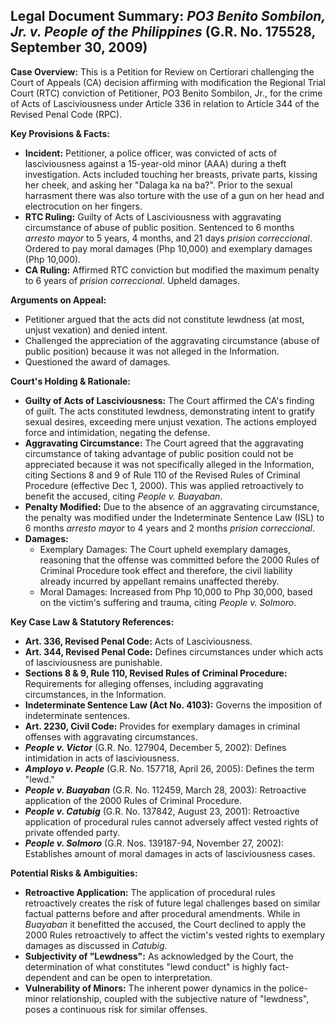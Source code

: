 ## Legal Document Summary: *PO3 Benito Sombilon, Jr. v. People of the Philippines* (G.R. No. 175528, September 30, 2009)

**Case Overview:** This is a Petition for Review on Certiorari challenging the Court of Appeals (CA) decision affirming with modification the Regional Trial Court (RTC) conviction of Petitioner, PO3 Benito Sombilon, Jr., for the crime of Acts of Lasciviousness under Article 336 in relation to Article 344 of the Revised Penal Code (RPC).

**Key Provisions & Facts:**

*   **Incident:** Petitioner, a police officer, was convicted of acts of lasciviousness against a 15-year-old minor (AAA) during a theft investigation. Acts included touching her breasts, private parts, kissing her cheek, and asking her "Dalaga ka na ba?". Prior to the sexual harrasment there was also torture with the use of a gun on her head and electrocution on her fingers.
*   **RTC Ruling:** Guilty of Acts of Lasciviousness with aggravating circumstance of abuse of public position. Sentenced to 6 months *arresto mayor* to 5 years, 4 months, and 21 days *prision correccional*. Ordered to pay moral damages (Php 10,000) and exemplary damages (Php 10,000).
*   **CA Ruling:** Affirmed RTC conviction but modified the maximum penalty to 6 years of *prision correccional*. Upheld damages.

**Arguments on Appeal:**

*   Petitioner argued that the acts did not constitute lewdness (at most, unjust vexation) and denied intent.
*   Challenged the appreciation of the aggravating circumstance (abuse of public position) because it was not alleged in the Information.
*   Questioned the award of damages.

**Court's Holding & Rationale:**

*   **Guilty of Acts of Lasciviousness:** The Court affirmed the CA's finding of guilt. The acts constituted lewdness, demonstrating intent to gratify sexual desires, exceeding mere unjust vexation. The actions employed force and intimidation, negating the defense.
*   **Aggravating Circumstance:** The Court agreed that the aggravating circumstance of taking advantage of public position could not be appreciated because it was not specifically alleged in the Information, citing Sections 8 and 9 of Rule 110 of the Revised Rules of Criminal Procedure (effective Dec 1, 2000). This was applied retroactively to benefit the accused, citing *People v. Buayaban*.
*   **Penalty Modified:** Due to the absence of an aggravating circumstance, the penalty was modified under the Indeterminate Sentence Law (ISL) to 6 months *arresto mayor* to 4 years and 2 months *prision correccional*.
*   **Damages:**
    *   Exemplary Damages: The Court upheld exemplary damages, reasoning that the offense was committed before the 2000 Rules of Criminal Procedure took effect and therefore, the civil liability already incurred by appellant remains unaffected thereby.
    *   Moral Damages: Increased from Php 10,000 to Php 30,000, based on the victim's suffering and trauma, citing *People v. Solmoro*.

**Key Case Law & Statutory References:**

*   **Art. 336, Revised Penal Code:** Acts of Lasciviousness.
*   **Art. 344, Revised Penal Code:** Defines circumstances under which acts of lasciviousness are punishable.
*   **Sections 8 & 9, Rule 110, Revised Rules of Criminal Procedure:** Requirements for alleging offenses, including aggravating circumstances, in the Information.
*   **Indeterminate Sentence Law (Act No. 4103):** Governs the imposition of indeterminate sentences.
*   **Art. 2230, Civil Code:** Provides for exemplary damages in criminal offenses with aggravating circumstances.
*   ***People v. Victor*** (G.R. No. 127904, December 5, 2002): Defines intimidation in acts of lasciviousness.
*   ***Amployo v. People*** (G.R. No. 157718, April 26, 2005): Defines the term "lewd."
*   ***People v. Buayaban*** (G.R. No. 112459, March 28, 2003): Retroactive application of the 2000 Rules of Criminal Procedure.
*   ***People v. Catubig*** (G.R. No. 137842, August 23, 2001): Retroactive application of procedural rules cannot adversely affect vested rights of private offended party.
*   ***People v. Solmoro*** (G.R. Nos. 139187-94, November 27, 2002): Establishes amount of moral damages in acts of lasciviousness cases.

**Potential Risks & Ambiguities:**

*   **Retroactive Application:** The application of procedural rules retroactively creates the risk of future legal challenges based on similar factual patterns before and after procedural amendments. While in *Buayaban* it benefitted the accused, the Court declined to apply the 2000 Rules retroactively to affect the victim's vested rights to exemplary damages as discussed in *Catubig*.
*   **Subjectivity of "Lewdness":** As acknowledged by the Court, the determination of what constitutes "lewd conduct" is highly fact-dependent and can be open to interpretation.
*   **Vulnerability of Minors:** The inherent power dynamics in the police-minor relationship, coupled with the subjective nature of "lewdness", poses a continuous risk for similar offenses.
